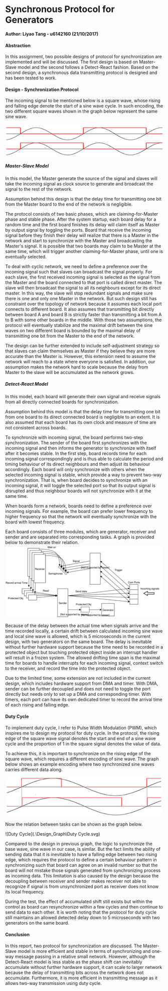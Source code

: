# Synchronous Protocol for Generators

**Author: Liyao Tang - u6142160 (21/10/2017)**

#### Abstraction

In this assignment, two possible designs of protocol for synchronization are implemented and will be discussed. The first design is based on Master-Slave model and the second follows a Detect-React fashion. Based on the second design, a synchronous data transmitting protocol is designed and has been tested to work.

#### Design - Synchronization Protocol

The incoming signal to be mentioned below is a square wave, whose rising and falling edge denote the start of a sine wave cycle. In such encoding, the two different square waves shown in the graph below represent the same sine wave.

![Sine_Encoding](.\Design_Graph\Sine_Encoding.PNG) 

##### Master-Slave Model

In this model, the Master generate the source of the signal and slaves will take the incoming signal as clock source to generate and broadcast the signal to the rest of the network.

Assumption behind this design is that the delay time for transmitting one bit from the Master board to the end of the network is negligible. 

The protocol consists of two basic phases, which are claiming-for-Master phase and stable phase. After the system startup, each board delay for a random time and the first board finishes its delay will claim itself as Master by output signal by toggling the ports. Board that receive the incoming signal before they finish their delay will realize that there is a Master in the network and start to synchronize with the Master and broadcasting the Master's signal. It is possible that two boards may claim to be Master at the same time, which will trigger another claiming-for-Master phase, until one is eventually selected.

To deal with cyclic network, we need to define a preference over the incoming signal such that slaves can broadcast the signal properly. For each slave, the first received incoming signal is selected as the signal from the Master and the board connected to that port is called direct master. The slave will then broadcast the signal to all its neighbours except for its direct master. In this way, the slave will stop redundant signals and make sure there is one and only one Master in the network. But such design still has constraint over the topology of network because it assumes each local port connects to different board. It also assumes that transmitting bit directly between board A and board B is strictly faster than transmitting a bit from A to B with some other boards in the middle. With those two assumptions, the protocol will eventually stabilize and the maximal drift between the sine waves on two different board is bounded by the maximal delay of transmitting one bit from the Master to the end of the network. 

The design can be further extended to include self-adjustment strategy so that slaves can claim themselves as Master if they believe they are more accurate than the Master is. However, this extension need to assume the network will reach to a state where everyone is satisfied. In addition, our assumption makes the network hard to scale because the delay from Master to the slave will be accumulated as the network grows.

##### Detect-React Model

In this model, each board will generate their own signal and receive signals from all directly connected boards for synchronization.

Assumption behind this model is that the delay time for transmitting one bit from one board to its direct connected board is negligible to an extent. It is also assumed that each board has its own clock and measure of time are not consistent across boards.

To synchronize with incoming signal, the board performs two-step synchronization. The sender of the board first synchronizes with the incoming signal and then informs the generator to synchronize with itself after it becomes stable. In the first step, board records time for each incoming signal correspondingly and is thus able to calculate the period and timing behaviour of its direct neighbours and then adjust its behaviour accordingly. Each board will only synchronize with others when the selected incoming signal is stable, which provide a way to prevent two-way synchronization. That is, when board decides to synchronize with an incoming signal, it will toggle the selected port so that its output signal is disrupted and thus neighbour boards will not synchronize with it at the same time. 

When boards form a network, boards need to define a preference over incoming signals. For example, the board can prefer lower frequency to higher frequency so that the network will eventually synchronize with the board with lowest frequency.

Each board consists of three modules, which are generator, receiver and sender and are separated into corresponding tasks. A graph is provided below to demonstrate their relation.![Deteect-React](.\Design_Graph\Detect-React.svg) 

Because of the delay between the actual time when signals arrive and the time recorded locally, a certain drift between calculated incoming sine wave and local sine wave is allowed, which is 5 microseconds in the current design, with two generators on the same board. The delay is inevitable without further hardware support because the time need to be recorded in a protected object but touching protected object inside an interrupt handler will result in a frozen system. The allowed drifting time span is the maximal time for boards to handle interrupts for each incoming signal, context switch to the receiver, and record the time into the protected object.

Due to the limited time, some extension are not included in the current design, which includes hardware support from DMA and timer. With DMA, sender can be further decoupled and does not need to toggle the port directly but needs only to set up a DMA and corresponding timer. With timers, each port can have its own dedicated timer to record the arrival time of each rising and falling edge.

#### Duty Cycle

To implement duty cycle, I refer to Pulse Width Modulation (PWM), which inspires me to design my protocol for duty cycle. In the protocol, the rising edge of the square wave signal denotes the start and end of a sine wave cycle and the proportion of 1 in the square signal denotes the value of data.

To achieve this, it is important to synchronize on the rising edge of the square wave, which requires a different encoding of sine wave. The graph below shows an example encoding where two synchronized sine waves carries different data along.

![Duty_Cycle_Sine_Encoding](.\Design_Graph\Duty_Cycle_Sine_Encoding.PNG) 

Now the relation between tasks can be shown as the graph below.

![Duty Cycle](.\Design_Graph\Duty Cycle.svg) 

Compared to the design in previous graph, the logic to synchronize the base wave, sine wave in our case, is similar. But the fact limits the ability of sending data that it is inevitable to have a falling edge between two rising edge, which requires the protocol to define a certain behaviour pattern in synchronizing such that board can agree on an invalid number so that the board will not mistake those signals generated from synchronizing process as incoming data. This limitation is also caused by the design because the decoupling between receiver and sender makes receiver not able to recognize if signal is from unsynchronized port as receiver does not know its local frequency.

During the test, the effect of accumulated shift still exists but within the control as board can resynchronize within a few cycles and then continue to send data to each other. It is worth noting that the protocol for duty cycle still maintains an allowed detected delay down to 5 microseconds with two generators on the same board.

#### Conclusion

In this report, two protocol for synchronization are discussed. The Master-Slave model is more efficient and stable in terms of synchronizing and one-way message passing in a relative small network. However, although the Detect-React model is less stable as the phase shift can inevitably accumulate without further hardware support, it can scale to larger network because the delay of transmitting bits across the network does not accumulate. Furthermore, it is more efficient in transmitting message as it allows two-way transmission using duty cycle.